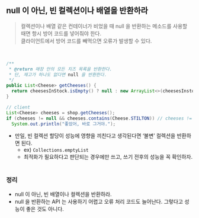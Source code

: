 ## null 이 아닌, 빈 컬렉션이나 배열을 반환하라
> 컬렉션이나 배열 같은 컨테이너가 비었을 때 null 을 반환하는 메소드를 사용할 때면 항시 방어 코드를 넣어줘야 한다.<br>
> 클라이언트에서 방어 코드를 빼먹으면 오류가 발생할 수 있다.

<br>

```java
/**
 * @return 매장 안의 모든 치즈 목록을 반환한다.
 * 단, 재고가 하나도 없다면 null 을 반환한다.
 */
public List<Cheese> getCheeses() {
  return cheesesInStock.isEmpty() ? null : new ArrayList<>(cheesesInstock);
}

// client
List<Cheese> cheeses = shop.getCheeses();
if (cheeses != null && cheeses.contains(Cheese.STILTON)) // cheeses != null <<
  System.out.println("좋았어, 바로 그거야.");
```
- 만일, 빈 컬렉션 할당이 성능에 영향을 끼친다고 생각된다면 ‘불변’ 컬렉션을 반환하면 된다.
    - ex) `Collections.emptyList`
    - 최적화가 필요하다고 판단되는 경우에만 쓰고, 쓰기 전후의 성능을 꼭 확인하자.
<br><br>

### 정리
- null 이 아닌, 빈 배열이나 컬렉션을 반환하라.
- null 을 반환하는 API 는 사용하기 어렵고 오류 처리 코드도 늘어난다. 그렇다고 성능이 좋은 것도 아니다.
